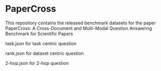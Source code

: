 # PaperCross

This repository contains the released benchmark datasets for the paper PaperCross: A Cross-Document and Multi-Modal Question Answering Benchmark for Scientific Papers


task.json for task centric question

rank.json for dataset centric question

2-hop.json for 2-hop question

